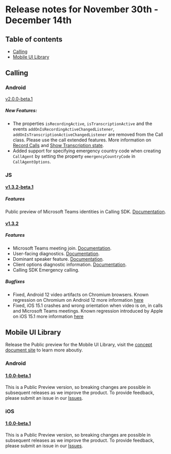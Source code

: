 # Release notes for November 30th - December 14th

## Table of contents
* [Calling](#calling)
* [Mobile UI Library](#mobile-ui-library)

## Calling

### Android
[v2.0.0-beta.1](https://github.com/Azure/Communication/blob/master/releasenotes/acs-calling-android-sdk-release-notes.md#v200-beta1-2021-12-06)

##### New Features:
- The properties `isRecordingActive`, `isTranscriptionActive` and the events `addOnIsRecordingActiveChangedListener`, `addOnIsTranscriptionActiveChangedListener` are removed from the Call class. Please use the call extended features. More information on [Record Calls](https://docs.microsoft.com/en-us/azure/communication-services/how-tos/calling-sdk/record-calls?pivots=platform-android#record-calls) and [Show Transcription state](https://docs.microsoft.com/en-us/azure/communication-services/how-tos/calling-sdk/call-transcription?pivots=platform-android).
- Added support for specifying emergency country code when creating `CallAgent` by setting the property `emergencyCountryCode` in `CallAgentOptions`.

### JS

#### [v1.3.2-beta.1](https://github.com/Azure/Communication/blob/master/releasenotes/acs-javascript-calling-library-release-notes.md#v132-beta1-2021-12-9)

##### Features
Public preview of Microsoft Teams identities in Calling SDK. [Documentation](https://docs.microsoft.com/en-us/azure/communication-services/concepts/interop/teams-user-calling).

#### [v1.3.2](https://github.com/Azure/Communication/blob/master/releasenotes/acs-javascript-calling-library-release-notes.md#v132-2021-12-9)

##### Features
- Microsoft Teams meeting join. [Documentation](https://docs.microsoft.com/en-us/azure/communication-services/concepts/join-teams-meeting).
- User-facing diagnostics. [Documentation](https://docs.microsoft.com/en-us/azure/communication-services/concepts/voice-video-calling/user-facing-diagnostics).
- Dominant speaker feature. [Documentation](https://docs.microsoft.com/en-us/azure/communication-services/how-tos/calling-sdk/dominant-speaker).
- Client options diagnostic information. [Documentation](https://docs.microsoft.com/en-us/javascript/api/azure-communication-services/@azure/communication-calling/diagnosticoptions?view=azure-communication-services-js).
- Calling SDK Emergency calling.

##### Bugfixes
- Fixed, Android 12 video artifacts on Chromium browsers. Known regression on Chromium on Android 12 more information [here](https://github.com/Azure/Communication/issues/412)
- Fixed, iOS 15.1 crashes and wrong orientation when video is on, in calls and Microsoft Teams meetings. Known regression introduced by Apple on iOS 15.1 more information [here](https://github.com/Azure/Communication/issues/413)

## Mobile UI Library

Release the Public preview for the Mobile UI Library, visit the [concept document site](https://docs.microsoft.com/en-us/azure/communication-services/concepts/ui-library/ui-library-overview) to learn more aboutiy.

### Android

#### [1.0.0-beta.1](https://github.com/Azure/communication-ui-library-android/blob/main/CHANGELOG.md#100-beta1-2021-12-08)

This is a Public Preview version, so breaking changes are possible in subsequent releases as we improve the product. To provide feedback, please submit an issue in our [Issues](https://github.com/Azure/communication-ui-library-android/issues).

### iOS

#### [1.0.0-beta.1](https://github.com/Azure/communication-ui-library-ios/blob/main/CHANGELOG.md#100-beta1-2021-12-09)

This is a Public Preview version, so breaking changes are possible in subsequent releases as we improve the product. To provide feedback, please submit an issue in our [Issues](https://github.com/Azure/communication-ui-library-ios/issues).
